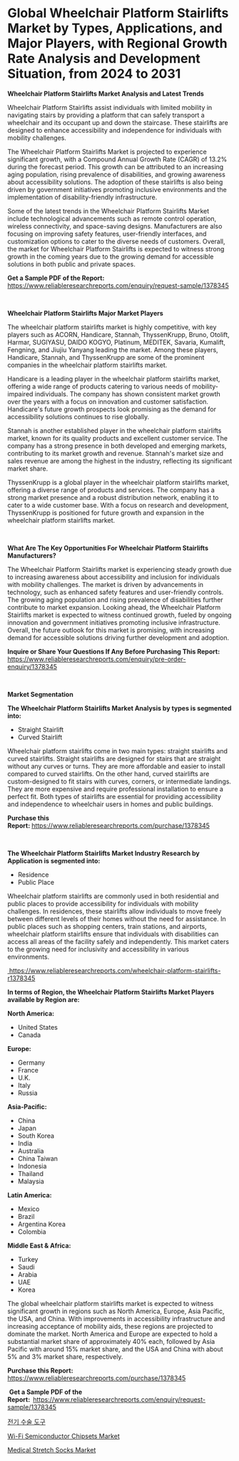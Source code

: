 <p><h1>Global Wheelchair Platform Stairlifts Market by Types, Applications, and Major Players, with Regional Growth Rate Analysis and Development Situation, from 2024 to 2031</h1></p><p><strong>Wheelchair Platform Stairlifts Market Analysis and Latest Trends</strong></p>
<p><p>Wheelchair Platform Stairlifts assist individuals with limited mobility in navigating stairs by providing a platform that can safely transport a wheelchair and its occupant up and down the staircase. These stairlifts are designed to enhance accessibility and independence for individuals with mobility challenges.</p><p>The Wheelchair Platform Stairlifts Market is projected to experience significant growth, with a Compound Annual Growth Rate (CAGR) of 13.2% during the forecast period. This growth can be attributed to an increasing aging population, rising prevalence of disabilities, and growing awareness about accessibility solutions. The adoption of these stairlifts is also being driven by government initiatives promoting inclusive environments and the implementation of disability-friendly infrastructure.</p><p>Some of the latest trends in the Wheelchair Platform Stairlifts Market include technological advancements such as remote control operation, wireless connectivity, and space-saving designs. Manufacturers are also focusing on improving safety features, user-friendly interfaces, and customization options to cater to the diverse needs of customers. Overall, the market for Wheelchair Platform Stairlifts is expected to witness strong growth in the coming years due to the growing demand for accessible solutions in both public and private spaces.</p></p>
<p><strong>Get a Sample PDF of the Report:&nbsp;</strong> <a href="https://www.reliableresearchreports.com/enquiry/request-sample/1378345">https://www.reliableresearchreports.com/enquiry/request-sample/1378345</a></p>
<p>&nbsp;</p>
<p><strong>Wheelchair Platform Stairlifts Major Market Players</strong></p>
<p><p>The wheelchair platform stairlifts market is highly competitive, with key players such as ACORN, Handicare, Stannah, ThyssenKrupp, Bruno, Otolift, Harmar, SUGIYASU, DAIDO KOGYO, Platinum, MEDITEK, Savaria, Kumalift, Fengning, and Jiujiu Yanyang leading the market. Among these players, Handicare, Stannah, and ThyssenKrupp are some of the prominent companies in the wheelchair platform stairlifts market.</p><p>Handicare is a leading player in the wheelchair platform stairlifts market, offering a wide range of products catering to various needs of mobility-impaired individuals. The company has shown consistent market growth over the years with a focus on innovation and customer satisfaction. Handicare's future growth prospects look promising as the demand for accessibility solutions continues to rise globally.</p><p>Stannah is another established player in the wheelchair platform stairlifts market, known for its quality products and excellent customer service. The company has a strong presence in both developed and emerging markets, contributing to its market growth and revenue. Stannah's market size and sales revenue are among the highest in the industry, reflecting its significant market share.</p><p>ThyssenKrupp is a global player in the wheelchair platform stairlifts market, offering a diverse range of products and services. The company has a strong market presence and a robust distribution network, enabling it to cater to a wide customer base. With a focus on research and development, ThyssenKrupp is positioned for future growth and expansion in the wheelchair platform stairlifts market.</p></p>
<p>&nbsp;</p>
<p><strong>What Are The Key Opportunities For Wheelchair Platform Stairlifts Manufacturers?</strong></p>
<p><p>The Wheelchair Platform Stairlifts market is experiencing steady growth due to increasing awareness about accessibility and inclusion for individuals with mobility challenges. The market is driven by advancements in technology, such as enhanced safety features and user-friendly controls. The growing aging population and rising prevalence of disabilities further contribute to market expansion. Looking ahead, the Wheelchair Platform Stairlifts market is expected to witness continued growth, fueled by ongoing innovation and government initiatives promoting inclusive infrastructure. Overall, the future outlook for this market is promising, with increasing demand for accessible solutions driving further development and adoption.</p></p>
<p><strong>Inquire or Share Your Questions If Any Before Purchasing This Report:</strong> <a href="https://www.reliableresearchreports.com/enquiry/pre-order-enquiry/1378345">https://www.reliableresearchreports.com/enquiry/pre-order-enquiry/1378345</a></p>
<p>&nbsp;</p>
<p><strong>Market Segmentation</strong></p>
<p><strong>The Wheelchair Platform Stairlifts Market Analysis by types is segmented into:</strong></p>
<p><ul><li>Straight Stairlift</li><li>Curved Stairlift</li></ul></p>
<p><p>Wheelchair platform stairlifts come in two main types: straight stairlifts and curved stairlifts. Straight stairlifts are designed for stairs that are straight without any curves or turns. They are more affordable and easier to install compared to curved stairlifts. On the other hand, curved stairlifts are custom-designed to fit stairs with curves, corners, or intermediate landings. They are more expensive and require professional installation to ensure a perfect fit. Both types of stairlifts are essential for providing accessibility and independence to wheelchair users in homes and public buildings.</p></p>
<p><strong>Purchase this Report:&nbsp;</strong><a href="https://www.reliableresearchreports.com/purchase/1378345">https://www.reliableresearchreports.com/purchase/1378345</a></p>
<p>&nbsp;</p>
<p><strong>The Wheelchair Platform Stairlifts Market Industry Research by Application is segmented into:</strong></p>
<p><ul><li>Residence</li><li>Public Place</li></ul></p>
<p><p>Wheelchair platform stairlifts are commonly used in both residential and public places to provide accessibility for individuals with mobility challenges. In residences, these stairlifts allow individuals to move freely between different levels of their homes without the need for assistance. In public places such as shopping centers, train stations, and airports, wheelchair platform stairlifts ensure that individuals with disabilities can access all areas of the facility safely and independently. This market caters to the growing need for inclusivity and accessibility in various environments.</p></p>
<p><a href="https://www.reliableresearchreports.com/wheelchair-platform-stairlifts-r1378345">&nbsp;https://www.reliableresearchreports.com/wheelchair-platform-stairlifts-r1378345</a></p>
<p><strong>In terms of Region, the Wheelchair Platform Stairlifts Market Players available by Region are:</strong></p>
<p>
    <p> <strong> North America: </strong>
        <ul>
            <li>United States</li>
            <li>Canada</li>
        </ul>
        </p> 
    <p> <strong> Europe: </strong>
        <ul>
            <li>Germany</li>
            <li>France</li>
            <li>U.K.</li>
            <li>Italy</li>
            <li>Russia</li>
        </ul>
        </p> 
    <p> <strong> Asia-Pacific: </strong>
        <ul>
            <li>China</li>
            <li>Japan</li>
            <li>South Korea</li>
            <li>India</li>
            <li>Australia</li>
            <li>China Taiwan</li>
            <li>Indonesia</li>
            <li>Thailand</li>
            <li>Malaysia</li>
        </ul>
        </p> 
    <p> <strong> Latin America: </strong>
        <ul>
            <li>Mexico</li>
            <li>Brazil</li>
            <li>Argentina Korea</li>
            <li>Colombia</li>
        </ul>
        </p> 
    <p> <strong> Middle East & Africa: </strong>
        <ul>
            <li>Turkey</li>
            <li>Saudi</li>
            <li>Arabia</li>
            <li>UAE</li>
            <li>Korea</li>
        </ul>
    </p>
    </p>
<p><p>The global wheelchair platform stairlifts market is expected to witness significant growth in regions such as North America, Europe, Asia Pacific, the USA, and China. With improvements in accessibility infrastructure and increasing acceptance of mobility aids, these regions are projected to dominate the market. North America and Europe are expected to hold a substantial market share of approximately 40% each, followed by Asia Pacific with around 15% market share, and the USA and China with about 5% and 3% market share, respectively.</p></p>
<p><strong>Purchase this Report: </strong><a href="https://www.reliableresearchreports.com/purchase/1378345">https://www.reliableresearchreports.com/purchase/1378345</a></p>
<p>&nbsp;<strong>Get a Sample PDF of the Report:&nbsp;&nbsp;</strong><a href="https://www.reliableresearchreports.com/enquiry/request-sample/1378345">https://www.reliableresearchreports.com/enquiry/request-sample/1378345</a></p>
<p><strong></strong></p>
<p><p><a href="https://medium.com/@leonidasalazar756/%EC%A0%84%EA%B8%B0-%EC%88%98%EC%88%A0-%EB%8F%84%EA%B5%AC-%EC%8B%9C%EC%9E%A5%EC%9D%80-%EC%8B%9C%EC%9E%A5-%EC%A0%90%EC%9C%A0%EC%9C%A8-%EC%8B%9C%EC%9E%A5-%EB%8F%99%ED%96%A5-%EB%B0%8F-%EC%8B%9C%EC%9E%A5-%EC%84%B1%EC%9E%A5%EC%97%90-%EB%8C%80%ED%95%9C-%EC%A0%95%EB%B3%B4%EB%A5%BC-%EC%A0%9C%EA%B3%B5%ED%95%A9%EB%8B%88%EB%8B%A4-810209ef4678">전기 수술 도구</a></p><p><a href="https://www.linkedin.com/pulse/wi-fi-semiconductor-chipsets-market-research-report-key-rjkhe?trackingId=mOEibP3aodbDTc2%2BkX9sTA%3D%3D">Wi-Fi Semiconductor Chipsets Market</a></p><p><a href="https://www.linkedin.com/pulse/medical-stretch-socks-market-offers-provide-insightful-data-time-pyf5f?trackingId=DoEPXJBJPG%2Bfg%2BhWsBiYhg%3D%3D">Medical Stretch Socks Market</a></p></p>